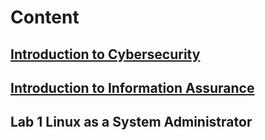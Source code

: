 # Content

## [Introduction to Cybersecurity]()
## [Introduction to Information Assurance]()

## Lab 1 Linux as a System Administrator


